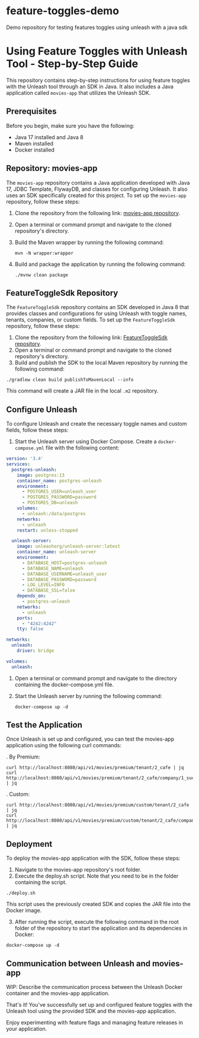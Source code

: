 # feature-toggles-demo
Demo repository for testing features toggles using unleash with a java sdk


# Using Feature Toggles with Unleash Tool - Step-by-Step Guide

This repository contains step-by-step instructions for using feature toggles with the Unleash tool through an SDK in Java. It also includes a Java application called `movies-app` that utilizes the Unleash SDK.

## Prerequisites

Before you begin, make sure you have the following:

- Java 17 installed and Java 8
- Maven installed
- Docker installed

## Repository: movies-app

The `movies-app` repository contains a Java application developed with Java 17, JDBC Template, FlywayDB, and classes for configuring Unleash. It also uses an SDK specifically created for this project. To set up the `movies-app` repository, follow these steps:

1. Clone the repository from the following link: [movies-app repository](https://github.com/fernando-dm/movies-app).
2. Open a terminal or command prompt and navigate to the cloned repository's directory.
3. Build the Maven wrapper by running the following command:

    ```mvn -N wrapper:wrapper```

4. Build and package the application by running the following command:

    ```./mvnw clean package```


## FeatureToggleSdk Repository

The `FeatureToggleSdk` repository contains an SDK developed in Java 8 that provides classes and configurations for using Unleash with toggle names, tenants, companies, or custom fields. To set up the `FeatureToggleSdk` repository, follow these steps:

1. Clone the repository from the following link: [FeatureToggleSdk repository](https://github.com/fernando-dm/FeatureToggleSdk).
2. Open a terminal or command prompt and navigate to the cloned repository's directory.
3. Build and publish the SDK to the local Maven repository by running the following command:

```./gradlew clean build publishToMavenLocal --info```

This command will create a JAR file in the local `.m2` repository.

## Configure Unleash

To configure Unleash and create the necessary toggle names and custom fields, follow these steps:

1. Start the Unleash server using Docker Compose. Create a `docker-compose.yml` file with the following content:

```yaml
version: '3.4'
services:
  postgres-unleash:
    image: postgres:13
    container_name: postgres-unleash
    environment:
      - POSTGRES_USER=unleash_user
      - POSTGRES_PASSWORD=password
      - POSTGRES_DB=unleash
    volumes:
      - unleash:/data/postgres
    networks:
      - unleash
    restart: unless-stopped

  unleash-server:
    image: unleashorg/unleash-server:latest
    container_name: unleash-server
    environment:
      - DATABASE_HOST=postgres-unleash
      - DATABASE_NAME=unleash
      - DATABASE_USERNAME=unleash_user
      - DATABASE_PASSWORD=password
      - LOG_LEVEL=INFO
      - DATABASE_SSL=false
    depends_on:
      - postgres-unleash
    networks:
      - unleash
    ports:
      - "4242:4242"
    tty: false

networks:
  unleash:
    driver: bridge

volumes:
  unleash:
```

1. Open a terminal or command prompt and navigate to the directory containing the docker-compose.yml file.
2. Start the Unleash server by running the following command:

    ```docker-compose up -d```

## Test the Application
Once Unleash is set up and configured, you can test the movies-app application using the following curl commands:

. By Premium:

```shell
curl http://localhost:8080/api/v1/movies/premium/tenant/2_cafe | jq
curl http://localhost:8080/api/v1/movies/premium/tenant/2_cafe/company/1_sucursal_devoto | jq
```

. Custom:

```shell
curl http://localhost:8080/api/v1/movies/premium/custom/tenant/2_cafe | jq
curl http://localhost:8080/api/v1/movies/premium/custom/tenant/2_cafe/company/1_sucursal_devoto | jq
```

## Deployment
To deploy the movies-app application with the SDK, follow these steps:

1. Navigate to the movies-app repository's root folder.
2. Execute the deploy.sh script. Note that you need to be in the folder containing the script.

```shell
./deploy.sh
```

This script uses the previously created SDK and copies the JAR file into the Docker image.

3. After running the script, execute the following command in the root folder of the repository to start the application and its dependencies in Docker:

```shell
docker-compose up -d
```


## Communication between Unleash and movies-app
WIP: Describe the communication process between the Unleash Docker container and the movies-app application.

That's it! You've successfully set up and configured feature toggles with the Unleash tool using the provided SDK and the movies-app application. 

Enjoy experimenting with feature flags and managing feature releases in your application.


